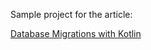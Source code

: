 Sample project for the article:

[Database Migrations with Kotlin](https://alexn.org/blog/2023/05/02/managing-database-migrations-kotlin/)
